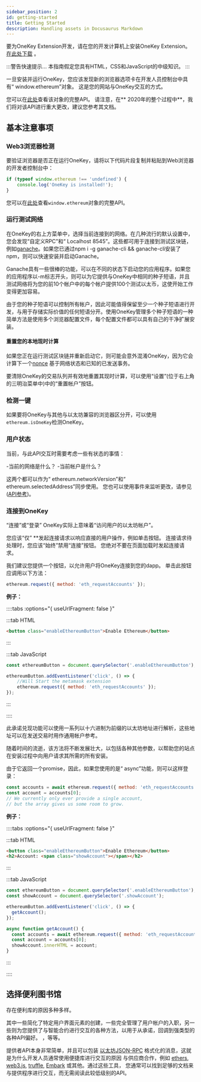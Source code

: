 ```yaml
---
sidebar_position: 2
id: getting-started
title: Getting Started
description: Handling assets in Docusaurus Markdown
---
```


要为OneKey Extension开发，请在您的开发计算机上安装OneKey Extension。[在此处下载](https://onekey.so/plugin/) 。

:::警告快速提示...
本指南假定您具有HTML，CSS和JavaScript的中级知识。
:::

一旦安装并运行OneKey，您应该发现新的浏览器选项卡在开发人员控制台中具有“ window.ethereum”对象。
这是您的网站与OneKey交互的方式。

您可以在[此处](/Extension/API%20Reference/ethereum-provider)查看该对象的完整API。
请注意，在** 2020年的整个过程中**，我们将对该API进行重大更改，建议您参考其文档。

## 基本注意事项

### Web3浏览器检测

要验证浏览器是否正在运行OneKey，请将以下代码片段复制并粘贴到Web浏览器的开发者控制台中：

```javascript
if (typeof window.ethereum !== 'undefined') {
    console.log('OneKey is installed!');
}
```

您可以在[此处](/Extension/API%20Reference/ethereum-provider)查看`window.ethereum`对象的完整API。

### 运行测试网络

在OneKey的右上方菜单中，选择当前连接到的网络。在几种流行的默认设置中，您会发现“自定义RPC”和“ Localhost 8545”。这些都可用于连接到测试区块链，例如[ganache](https://www.trufflesuite.com/ganache)。如果您已通过npm i -g ganache-cli && ganache-cli安装了npm，则可以快速安装并启动Ganache。

Ganache具有一些很棒的功能，可以在不同的状态下启动您的应用程序。如果您的应用程序以-m标志开头，则可以为它提供与OneKey中相同的种子短语，并且测试网络将为您的前10个帐户中的每个帐户提供100个测试以太币，这使开始工作变得更加容易。

由于您的种子短语可以控制所有帐户，因此可能值得保留至少一个种子短语进行开发，与用于存储实际价值的任何短语分开。使用OneKey管理多个种子短语的一种简单方法是使用多个浏览器配置文件，每个配置文件都可以具有自己的干净扩展安装。

#### 重置您的本地现时计算

如果您正在运行测试区块链并重新启动它，则可能会意外混淆OneKey，因为它会计算下一个[nonce](./sending-transactions.html#nonce-ignored)
基于网络状态和已知的已发送事务。

要清除OneKey的交易队列并有效地重置其现时计算，可以使用“设置”(位于右上角的三明治菜单中)中的“重置帐户”按钮。

### 检测一键

如果要将OneKey与其他与以太坊兼容的浏览器区分开，可以使用`ethereum.isOneKey`检测OneKey。

### 用户状态

当前，与此API交互时需要考虑一些有状态的事情：

-当前的网络是什么？
-当前帐户是什么？

这两个都可以作为“ ethereum.networkVersion”和“ ethereum.selectedAddress”同步使用。
您也可以使用事件来监听更改，请参见([API参考](./ethereum-provider.html))。

### 连接到OneKey

“连接”或“登录” OneKey实际上意味着“访问用户的以太坊帐户”。

您应该“仅” **发起连接请求以响应直接的用户操作，例如单击按钮。
连接请求待处理时，您应该“始终”禁用“连接”按钮。
您绝对不要在页面加载时发起连接请求。

我们建议您提供一个按钮，以允许用户将OneKey连接到您的dapp。
单击此按钮应调用以下方法：

```javascript
ethereum.request({ method: 'eth_requestAccounts' });
```

**例子：**

<EthConnectButton />

::::tabs :options="{ useUrlFragment: false }"

:::tab HTML

```html
<button class="enableEthereumButton">Enable Ethereum</button>
```

:::

:::tab JavaScript

```javascript
const ethereumButton = document.querySelector('.enableEthereumButton');

ethereumButton.addEventListener('click', () => {
    //Will Start the metamask extension
    ethereum.request({ method: 'eth_requestAccounts' });
});
```

:::

::::

此承诺兑现功能可以使用一系列以十六进制为前缀的以太坊地址进行解析，这些地址可以在发送交易时用作通用帐户参考。

随着时间的流逝，该方法将不断发展壮大，以包括各种其他参数，以帮助您的站点在安装过程中向用户请求其所需的所有安装。

由于它返回一个promise，因此，如果您使用的是“ async”功能，则可以这样登录：

```javascript
const accounts = await ethereum.request({ method: 'eth_requestAccounts' });
const account = accounts[0];
// We currently only ever provide a single account,
// but the array gives us some room to grow.
```

**例子：**

<EthAsyncConnectButton />

::::tabs :options="{ useUrlFragment: false }"

:::tab HTML

```html
<button class="enableEthereumButton">Enable Ethereum</button>
<h2>Account: <span class="showAccount"></span></h2>
```

:::

:::tab JavaScript

```javascript
const ethereumButton = document.querySelector('.enableEthereumButton');
const showAccount = document.querySelector('.showAccount');

ethereumButton.addEventListener('click', () => {
  getAccount();
});

async function getAccount() {
  const accounts = await ethereum.request({ method: 'eth_requestAccounts' });
  const account = accounts[0];
  showAccount.innerHTML = account;
}
```

:::

::::

## 选择便利图书馆

存在便利库的原因多种多样。

其中一些简化了特定用户界面元素的创建，一些完全管理了用户帐户的入职，另一些则为您提供了与智能合约进行交互的各种方法，以用于从承诺，回调到强类型的各种API偏好。 ，等等。

提供者API本身非常简单，并且可以包装
[以太坊JSON-RPC](https://eth.wiki/json-rpc/API#json-rpc-methods)
格式化的消息，这就是为什么开发人员通常使用便捷库进行交互的原因
与供应商合作，例如 [ethers](https://www.npmjs.com/package/ethers), [web3.js](https://www.npmjs.com/package/web3),
[truffle](https://www.trufflesuite.com/), [Embark](https://framework.embarklabs.io/) 或其他。通过这些工具，
您通常可以找到足够的文档来与提供程序进行交互，而无需阅读此较低级别的API。
